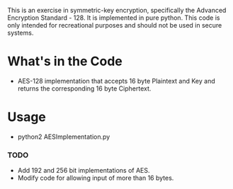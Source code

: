 This is an exercise in symmetric-key encryption, specifically the Advanced Encryption Standard - 128.
It is implemented in pure python. This code is only intended for recreational purposes and should not be used in secure systems.

# What's in the Code
- AES-128 implementation that accepts 16 byte Plaintext and Key and returns the corresponding 16 byte Ciphertext.

# Usage
- python2 AESImplementation.py
  
  
### TODO
* Add 192 and 256 bit implementations of AES.
* Modify code for allowing input of more than 16 bytes. 

